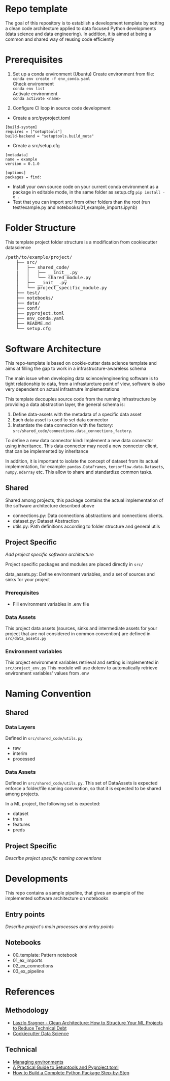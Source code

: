 # Repo template
The goal of this repository is to establish a development template by setting a clean code architecture applied to
data focused Python developments (data science and data engineering). In addition, it is aimed at being a common and 
shared way of reusing code efficiently

# Prerequisites
1. Set up a conda  environment (Ubuntu)
Create environment from file:  
```conda env create -f env_conda.yaml```  
Check environment    
```conda env list```  
Activate environment  
```conda activate <name>```  

2. Configure CI loop in source code development  

* Create a src/pyproject.toml  
```
[build-system]
requires = ["setuptools"]
build-backend = "setuptools.build_meta"
```

* Create a src/setup.cfg  
```
[metadata]
name = example
version = 0.1.0

[options]
packages = find:
```

* Install your own source code on your current conda environment as a package in editable mode,
  in the same folder as setup.cfg
```pip install -e .```
* Test that you can import src/ from other folders than the root 
  (run test/example.py and notebooks/01_example_imports.ipynb)

# Folder Structure
This template project folder structure is a modification from  cookiecutter datascience

 <pre>
/path/to/example/project/  
    ├── src/  
    │   ├── shared_code/   
    |   │   ├── __init__.py  
    │   │   └── shared_module.py      
    │   ├── __init__.py               
    │   └── project_specific_module.py      
    ├── test/  
    ├── notebooks/  
    ├── data/  
    ├── conf/  
    ├── pyproject.toml    
    ├── env_conda.yaml    
    ├── README.md                    
    └── setup.cfg  
</pre>

# Software Architecture
This repo-template is based on cookie-cutter data science template and aims at filling the gap to work in a infrastructure-awareless schema

The main issue when developing data science/engineering software is to tight relationship to data, from a infrasturcture point of view, software is also very dependent on actual infrastrutre implementations

This template decouples source code from the running infrastructure by providing a data abstraction layer, the general schema is:
1. Define data-assets with the metadata of a specific data asset
2. Each data asset is used to set data connector
3. Instantiate the data connection with the factory: `src/shared_code/connections.data_connections_factory`.

To define a new data connector kind: Implement a new data connector using inheritance. This data connector may need a new connector client, that can be implemented by inheritance

In addition, it is important to isolate the concept of dataset from its actual implementation, for example: `pandas.DataFrames`, `tensorflow.data.Datasets`, `numpy.ndarray`  etc. This allow to share and standardize common tasks.

## Shared 
Shared among projects, this package contains the actual implementation of the software architecture described above

* connections.py: Data connections abstractions and connections clients.
* dataset.py: Dataset Abstraction
* utils.py: Path definitions according to folder structure and general utils

## Project Specific
*Add project specific software architecture*

Project specific packages and modules are placed directly in `src/`

data_assets.py: Define environment variables, and a set of sources and sinks for your project

### Prerequisites
* Fill environment variables in .env file

### Data Assets
This project data assets (sources, sinks and intermediate assets for your project that are not considered
in common convention) are defined in `src/data_assets.py`

### Environment variables
This project environment variables retrieval and setting is implemented in `src/project_env.py`
This module will use dotenv to automatically retrieve environment variables' values from .env

# Naming Convention

## Shared

### Data Layers
Defined in `src/shared_code/utils.py`
* raw
* interim
* processed

### Data Assets
Defined in `src/shared_code/utils.py`. This set of DataAssets is expected enforce a folder/file naming convention,
so that it is expected to be shared among projects.

In a ML project, the following set is expected:
* dataset
* train
* features
* preds

## Project Specific
*Describe project specific naming conventions*

# Developments
This repo contains a sample pipeline, that gives an example of the implemented software architecture on notebooks

## Entry points
*Describe project's main processes and entry points*

## Notebooks

* 00_template: Pattern notebook
* 01_ex_imports
* 02_ex_connections
* 03_ex_pipeline

# References
## Methodology
* [Laszlo Sragner - Clean Architecture: How to Structure Your ML Projects to Reduce Technical Debt](https://www.youtube.com/watch?v=QXfsS-ZOeyA)
* [Cookiecutter Data Science](https://drivendata.github.io/cookiecutter-data-science/)

## Technical
* [Managing environments](https://conda.io/projects/conda/en/latest/user-guide/tasks/manage-environments.html#activating-an-environment)
* [A Practical Guide to Setuptools and Pyproject.toml](https://godatadriven.com/blog/a-practical-guide-to-setuptools-and-pyproject-toml/)
* [How to Build a Complete Python Package Step-by-Step](https://www.youtube.com/watch?v=5KEObONUkik)
